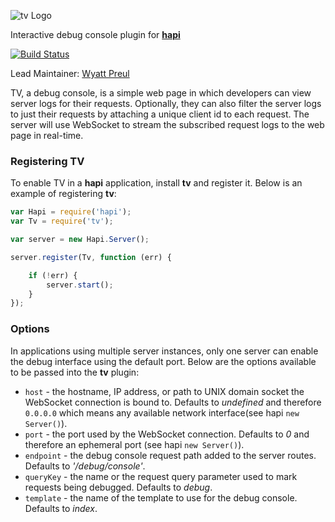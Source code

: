 ![tv Logo](https://raw.github.com/spumko/tv/master/images/tv.png)

Interactive debug console plugin for [**hapi**](https://github.com/hapijs/hapi)

[![Build Status](https://secure.travis-ci.org/hapijs/tv.png)](http://travis-ci.org/hapijs/tv)

Lead Maintainer: [Wyatt Preul](https://github.com/wpreul)

TV, a debug console, is a simple web page in which developers can view server logs for their requests. Optionally, they can also filter the server logs to just their requests by attaching a unique client id to each request. The server will use WebSocket to stream the subscribed request logs to the web page in real-time. 


### Registering TV

To enable TV in a **hapi** application, install **tv** and register it.  Below is an example of registering **tv**:

```javascript
var Hapi = require('hapi');
var Tv = require('tv');

var server = new Hapi.Server();

server.register(Tv, function (err) {

    if (!err) {
        server.start();
    }
});
```


### Options

In applications using multiple server instances, only one server can enable the debug interface using the default port. Below are the options available to be passed into the **tv** plugin:

- `host` - the hostname, IP address, or path to UNIX domain socket the WebSocket connection is bound to. Defaults to _undefined_ and therefore `0.0.0.0`
   which means any available network interface(see hapi `new Server()`).
- `port` - the port used by the WebSocket connection. Defaults to _0_ and therefore an ephemeral port (see hapi `new Server()`).
- `endpoint` - the debug console request path added to the server routes. Defaults to _'/debug/console'_.
- `queryKey` - the name or the request query parameter used to mark requests being debugged. Defaults to _debug_.
- `template` - the name of the template to use for the debug console.  Defaults to _index_.
